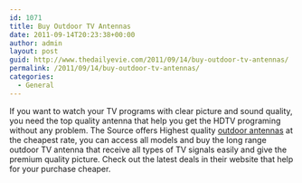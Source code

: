 ```yaml
---
id: 1071
title: Buy Outdoor TV Antennas
date: 2011-09-14T20:23:38+00:00
author: admin
layout: post
guid: http://www.thedailyevie.com/2011/09/14/buy-outdoor-tv-antennas/
permalink: /2011/09/14/buy-outdoor-tv-antennas/
categories:
  - General
---
```

If you want to watch your TV programs with clear picture and sound quality, you need the top quality antenna that help you get the HDTV programing without any problem. The Source offers Highest quality [outdoor antennas](http://www.thesource.ca/estore/category.aspx?language=en-CA&catalog=Online&category=Outdoor+Antennas) at the cheapest rate, you can access all models and buy the long range outdoor TV antenna that receive all types of TV signals easily and give the premium quality picture. Check out the latest deals in their website that help for your purchase cheaper.